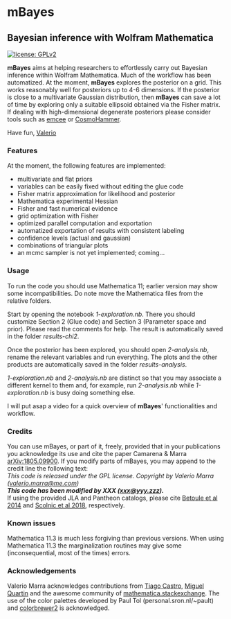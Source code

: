 # **mBayes**
## Bayesian inference with Wolfram Mathematica
[![license: GPLv2](https://img.shields.io/badge/license-GPLv2-brightgreen.svg)](https://github.com/valerio-marra/mBayes/blob/master/LICENSE)

**mBayes** aims at helping researchers to effortlessly carry out Bayesian inference within Wolfram Mathematica. Much of the workflow has been automatized. At the moment, **mBayes** explores the posterior on a grid. This works reasonably well for posteriors up to 4-6 dimensions. If the posterior is close to a multivariate Gaussian distribution, then **mBayes** can save a lot of time by exploring only a suitable ellipsoid obtained via the Fisher matrix.
If dealing with high-dimensional degenerate posteriors please consider tools such as [emcee](https://github.com/dfm/emcee) or [CosmoHammer](https://github.com/cosmo-ethz/CosmoHammer).

Have fun,
[Valerio](http://inspirehep.net/author/profile/V.Marra.1)

### Features

At the moment, the following features are implemented:
* multivariate and flat priors
* variables can be easily fixed without editing the glue code
* Fisher matrix approximation for likelihood and posterior
* Mathematica experimental Hessian
* Fisher and fast numerical evidence
* grid optimization with Fisher
* optimized parallel computation and exportation 
* automatized exportation of results with consistent labeling 
* confidence levels (actual and gaussian)
* combinations of triangular plots
* an mcmc sampler is not yet implemented; coming...

### Usage

To run the code you should use Mathematica 11; earlier version may show some incompatibilities. Do note move the Mathematica files from the relative folders.

Start by opening the notebook *1-exploration.nb*. There you should customize Section 2 (Glue code) and Section 3 (Parameter space and prior). Please read the comments for help. The result is automatically saved in the folder *results-chi2*.

Once the posterior has been explored, you should open *2-analysis.nb*, rename the relevant variables and run everything. The plots and the other products are automatically saved in the folder *results-analysis*.

*1-exploration.nb* and *2-analysis.nb* are distinct so that you may associate a different kernel to them and, for example, run *2-analysis.nb* while *1-exploration.nb* is busy doing something else.

I will put asap a video for a quick overview of **mBayes**' functionalities and workflow.

### Credits

You can use mBayes, or part of it, freely, provided that in your publications you acknowledge its use and cite the paper Camarena & Marra [arXiv:1805.09900](https://arxiv.org/abs/1805.09900). If you modify parts of mBayes, you may append to the credit line the following text:  
*This code is released under the GPL license. Copyright by Valerio Marra (valerio.marra@me.com)*  
***This code has been modified by XXX (xxx@yyy.zzz).***  
If using the provided JLA and Pantheon catalogs, please cite [Betoule et al 2014](https://arxiv.org/abs/1401.4064) and [Scolnic et al 2018](https://arxiv.org/abs/1710.00845), respectively.


### Known issues

Mathematica 11.3 is much less forgiving than previous versions. When using Mathematica 11.3 the marginalization routines may give some (inconsequential, most of the times) errors.


### Acknowledgements

Valerio Marra acknowledges contributions from [Tiago Castro](http://inspirehep.net/author/profile/T.Castro.1), [Miguel Quartin](http://inspirehep.net/author/profile/M.Quartin.1) and the awesome community of [mathematica.stackexchange](https://mathematica.stackexchange.com). The use of the color palettes developed by Paul Tol (personal.sron.nl/~pault) and [colorbrewer2](http://colorbrewer2.org) is acknowledged.

